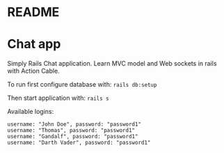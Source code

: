 # README

# Chat app

Simply Rails Chat application.
Learn MVC model and Web sockets in rails with Action Cable.

To run first configure database with: `rails db:setup`

Then start application with: `rails s`

Available logins:
```
username: "John Doe", password: "password1"
username: "Thomas", password: "password1"
username: "Gandalf", password: "password1"
username: "Darth Vader", password: "password1"
```
